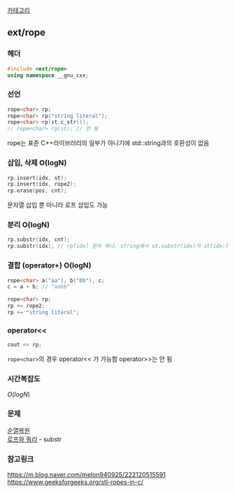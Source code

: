[카테고리](/README.md)
## ext/rope
### 헤더
```cpp
#include <ext/rope>
using namespace __gnu_cxx;
```
### 선언
```cpp
rope<char> rp;
rope<char> rp("string literal");
rope<char> rp(st.c_str());
// rope<char> rp(st); // 안 됨
```
rope는 표준 C++라이브러리의 일부가 아니기에 std::string과의 호환성이 없음
### 삽입, 삭제 O(logN)
```cpp
rp.insert(idx, st);
rp.insert(idx, rope2);
rp.erase(pos, cnt);
```
문자열 삽입 뿐 아니라 로프 삽입도 가능
### 분리 O(logN)
```cpp
rp.substr(idx, cnt);
rp.substr(idx); // rp[idx] 문자 하나. string에서 st.substr(idx)가 st[idx:]을 의미했던 것과는 다름에 주의
```
### 결합 (operator+) O(logN)
```cpp
rope<char> a("aa"), b("bb"), c;
c = a + b; // "aabb"

rope<char> rp;
rp += rope2;
rp += "string literal";
```
### operator\<\<
```cpp
cout << rp;
```
`rope<char>`의 경우 operator\<\< 가 가능함
operator\>\>는 안 됨

### 시간복잡도
$O(logN)$   

### 문제
[순열복원](https://www.acmicpc.net/problem/1777)   
[로프와 쿼리](https://www.acmicpc.net/problem/16994) - substr   

### 참고링크
https://m.blog.naver.com/melon940925/222120515591   
https://www.geeksforgeeks.org/stl-ropes-in-c/   